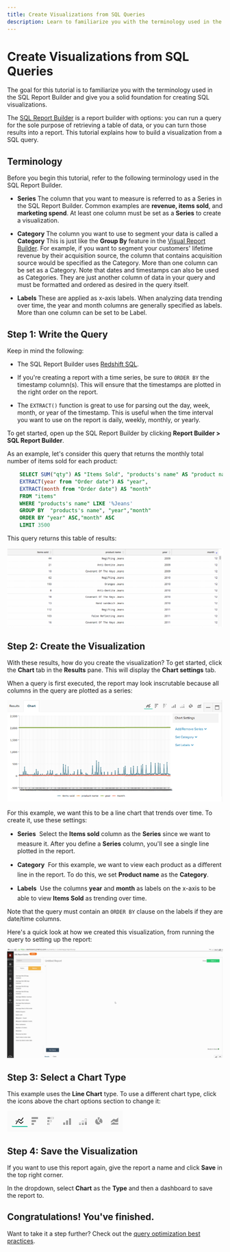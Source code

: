 ```yaml
---
title: Create Visualizations from SQL Queries
description: Learn to familiarize you with the terminology used in the SQL Report Builder and give you a solid foundation for creating SQL visualizations.
---
```

# Create Visualizations from SQL Queries

The goal for this tutorial is to familiarize you with the terminology used in the SQL Report Builder and give you a solid foundation for creating SQL visualizations.

The [SQL Report Builder](../data-analyst/dev-reports/sql-rpt-bldr.md) is a report builder with options: you can run a query for the sole purpose of retrieving a table of data, or you can turn those results into a report. This tutorial explains how to build a visualization from a SQL query.

## Terminology

Before you begin this tutorial, refer to the following terminology used in the SQL Report Builder.

- **Series** The column that you want to measure is referred to as a Series in the SQL Report Builder. Common examples are **revenue, items sold**, and **marketing spend**. At least one column must be set as a **Series** to create a visualization.

- **Category** The column you want to use to segment your data is called a **Category** This is just like the **Group By** feature in the [Visual Report Builder](../data-user/reports/ess-rpt-build-visual.md). For example, if you want to segment your customers' lifetime revenue by their acquisition source, the column that contains acquisition source would be specified as the Category. More than one column can be set as a Category. Note that dates and timestamps can also be used as Categories. They are just another column of data in your query and must be formatted and ordered as desired in the query itself.

- **Labels** These are applied as x-axis labels. When analyzing data trending over time, the year and month columns are generally specified as labels. More than one column can be set to be Label.

## Step 1: Write the Query

Keep in mind the following:

- The SQL Report Builder uses [Redshift SQL](https://docs.aws.amazon.com/redshift/latest/dg/c_redshift-and-postgres-sql.html).

- If you're creating a report with a time series, be sure to `ORDER BY` the timestamp column(s). This will ensure that the timestamps are plotted in the right order on the report.

- The `EXTRACT()` function is great to use for parsing out the day, week, month, or year of the timestamp. This is useful when the time interval you want to use on the report is daily, weekly, monthly, or yearly.

To get started, open up the SQL Report Builder by clicking **Report Builder > SQL Report Builder**.

As an example, let's consider this query that returns the monthly total number of items sold for each product:

```sql
    SELECT SUM("qty") AS "Items Sold", "products's name" AS "product name",
    EXTRACT(year from "Order date") AS "year",
    EXTRACT(month from "Order date") AS "month"
    FROM "items"
    WHERE "products's name" LIKE '%Jeans'
    GROUP BY  "products's name", "year","month"
    ORDER BY "year" ASC,"month" ASC
    LIMIT 3500
```

This query returns this table of results:

![](../assets/SQL_results_table.png)

## Step 2: Create the Visualization

With these results, how do you create the visualization? To get started, click the **Chart** tab in the **Results** pane. This will display the **Chart settings** tab.

When a query is first executed, the report may look inscrutable because all columns in the query are plotted as a series:

![](../assets/SQL_initial_report_results.png)

For this example, we want this to be a line chart that trends over time. To create it, use these settings:

- **Series** &#0151; Select the **Items sold** column as the **Series** since we want to measure it. After you define a **Series** column, you'll see a single line plotted in the report.

- **Category** &#0151; For this example, we want to view each product as a different line in the report. To do this, we set **Product name** as the **Category**.

- **Labels** &#0151; Use the columns **year** and **month** as labels on the x-axis to be able to view **Items Sold** as trending over time.

Note that the query must contain an `ORDER BY` clause on the labels if they are date/time columns.

Here's a quick look at how we created this visualization, from running the query to setting up the report:

![](../assets/SQL_report_settings.gif)

## Step 3: Select a Chart Type

This example uses the **Line Chart** type. To use a different chart type, click the icons above the chart options section to change it:

![](../assets/Chart_types.png)

## Step 4: Save the Visualization

If you want to use this report again, give the report a name and click **Save** in the top right corner.

In the dropdown, select **Chart** as the **Type** and then a dashboard to save the report to.

## Congratulations! You've finished.

Want to take it a step further? Check out the [query optimization best practices](../best-practices/optimizing-your-sql-queries.md).

